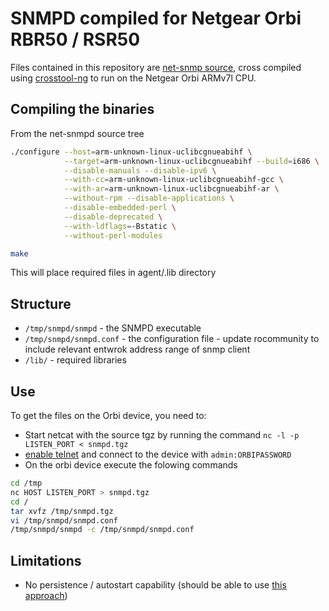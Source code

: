 # SNMPD compiled for Netgear Orbi RBR50 / RSR50
Files contained in this repository are [net-snmp source](http://www.net-snmp.org/download.html), cross compiled using [crosstool-ng](https://crosstool-ng.github.io/) to run on the Netgear Orbi ARMv7l CPU.

## Compiling the binaries

From the net-snmpd source tree

```bash
./configure --host=arm-unknown-linux-uclibcgnueabihf \
            --target=arm-unknown-linux-uclibcgnueabihf --build=i686 \
            --disable-manuals --disable-ipv6 \
            --with-cc=arm-unknown-linux-uclibcgnueabihf-gcc \
            --with-ar=arm-unknown-linux-uclibcgnueabihf-ar \
            --without-rpm --disable-applications \
            --disable-embedded-perl \
            --disable-deprecated \
            --with-ldflags=-Bstatic \
            --without-perl-modules

make
```

This will place required files in agent/.lib directory

## Structure
- ```/tmp/snmpd/snmpd``` - the SNMPD executable
- ```/tmp/snmpd/snmpd.conf``` - the configuration file - update rocommunity to include relevant entwrok address range of snmp client
- ```/lib/``` - required libraries


## Use
To get the files on the Orbi device, you need to:
 - Start netcat with the source tgz by running the command ```nc -l -p LISTEN_PORT < snmpd.tgz```
 - [enable telnet](https://orbilogin.com/debug.htm) and connect to the device with ```admin:ORBIPASSWORD```
 - On the orbi device execute the folowing commands 

```bash
cd /tmp
nc HOST LISTEN_PORT > snmpd.tgz
cd /
tar xvfz /tmp/snmpd.tgz
vi /tmp/snmpd/snmpd.conf
/tmp/snmpd/snmpd -c /tmp/snmpd/snmpd.conf

```

## Limitations
- No persistence / autostart capability (should be able to use [this approach](https://hackingthenetgearorbi.wordpress.com/2019/07/03/new-functionality-but-cooler-this-time/))
